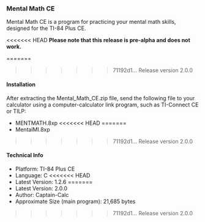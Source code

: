 ### Mental Math CE

Mental Math CE is a program for practicing your mental math skills, designed for the TI-84 Plus CE.

<<<<<<< HEAD
**Please note that this release is pre-alpha and does not work.**

=======
>>>>>>> 71192d1... Release version 2.0.0
#### Installation

After extracting the Mental_Math_CE.zip file, send the following file to your calculator using a computer-calculator link program, such as TI-Connect CE or TILP:

* MENTMATH.8xp
<<<<<<< HEAD
=======
* MentalMI.8xp
>>>>>>> 71192d1... Release version 2.0.0

#### Technical Info

* Platform: TI-84 Plus CE
* Language: C
<<<<<<< HEAD
* Latest Version: 1.2.6
=======
* Latest Version: 2.0.0
* Author: Captain-Calc
* Approximate Size (main program): 21,685 bytes
>>>>>>> 71192d1... Release version 2.0.0
